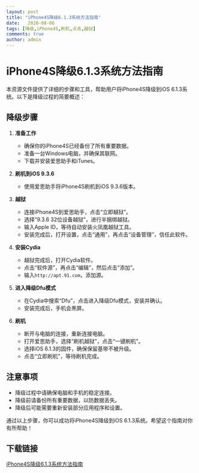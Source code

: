 ```yaml
---
layout: post
title: "iPhone4S降级6.1.3系统方法指南"
date:   2020-08-06
tags: [降级,iPhone4S,刷机,点击,越狱]
comments: true
author: admin
---
```

# iPhone4S降级6.1.3系统方法指南

本资源文件提供了详细的步骤和工具，帮助用户将iPhone4S降级到iOS 6.1.3系统。以下是降级过程的简要概述：

## 降级步骤

1. **准备工作**
   - 确保你的iPhone4S已经备份了所有重要数据。
   - 准备一台Windows电脑，并确保其联网。
   - 下载并安装爱思助手和iTunes。

2. **刷机到iOS 9.3.6**
   - 使用爱思助手将iPhone4S刷机到iOS 9.3.6版本。

3. **越狱**
   - 连接iPhone4S到爱思助手，点击“立即越狱”。
   - 选择“9.3.6 32位设备越狱”，进行半捆绑越狱。
   - 输入Apple ID，等待自动安装火凤凰越狱工具。
   - 安装完成后，打开设置，点击“通用”，再点击“设备管理”，信任此软件。

4. **安装Cydia**
   - 越狱完成后，打开Cydia软件。
   - 点击“软件源”，再点击“编辑”，然后点击“添加”。
   - 输入`http://apt.91.com`，添加源。

5. **进入降级Dfu模式**
   - 在Cydia中搜索“Dfu”，点击进入降级Dfu模式，安装并确认。
   - 安装完成后，手机会黑屏。

6. **刷机**
   - 断开与电脑的连接，重新连接电脑。
   - 打开爱思助手，选择“刷机越狱”，点击“一键刷机”。
   - 选择iOS 6.1.3的固件，确保保留基带不被升级。
   - 点击“立即刷机”，等待刷机完成。

## 注意事项

- 降级过程中请确保电脑和手机的稳定连接。
- 降级前请备份所有重要数据，以防数据丢失。
- 降级后可能需要重新安装部分应用程序和设置。

通过以上步骤，你可以成功将iPhone4S降级到iOS 6.1.3系统。希望这个指南对你有所帮助！

## 下载链接

[iPhone4S降级6.1.3系统方法指南](https://pan.quark.cn/s/02e76ff33baa)